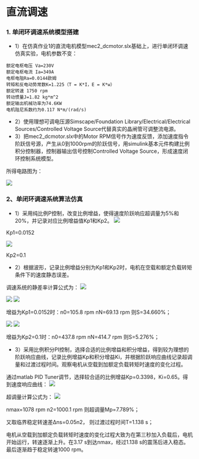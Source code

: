 # 直流调速
### 1. 单闭环调速系统模型搭建
- 1）在仿真作业1的直流电机模型mec2_dcmotor.slx基础上，进行单闭环调速仿真实验，电机参数不变：
```
额定电枢电压 Va=230V
额定电枢电流 Ia=349A
电枢电阻Ra=0.0144欧姆
转矩和反电动势常数K=1.225（T = K*I，E = K*w）
额定转速 1750 rpm
转动惯量J=1.82 kg*m^2
额定输出机械功率为74.6KW
电机阻尼系数约为0.117 N*m/(rad/s)
```
- 2）使用理想可调电压源Simscape/Foundation Library/Electrical/Electrical Sources/Controlled Voltage Source代替真实的晶闸管可调整流电源。
- 3）把mec2_dcmotor.slx中的Motor RPM信号作为速度反馈，添加速度指令阶跃信号源，产生从0到1000rpm的阶跃信号，用simulink基本元件构建比例积分控制器，控制器输出信号控制Controlled Voltage Source，形成速度闭环控制系统模型。

所得电路图为：

![](https://raw.githubusercontent.com/Argomota/homework/master/U201610982/%E4%BB%BF%E7%9C%9F%E4%BD%9C%E4%B8%9A2-%E7%9B%B4%E6%B5%81%E8%B0%83%E9%80%9F/%E7%94%B5%E8%B7%AF%E5%9B%BE.PNG)

### 2、单闭环调速系统算法仿真
- 1）采用纯比例P控制，改变比例增益，使得速度阶跃响应超调量为5%和20%，并记录对应比例增益值Kp1和Kp2。
![](https://raw.githubusercontent.com/Argomota/homework/master/U201610982/%E4%BB%BF%E7%9C%9F%E4%BD%9C%E4%B8%9A2-%E7%9B%B4%E6%B5%81%E8%B0%83%E9%80%9F/%E9%A2%981-Kp1.PNG)

Kp1=0.0152

![](https://raw.githubusercontent.com/Argomota/homework/master/U201610982/%E4%BB%BF%E7%9C%9F%E4%BD%9C%E4%B8%9A2-%E7%9B%B4%E6%B5%81%E8%B0%83%E9%80%9F/%E9%A2%981-Kp2.PNG)

Kp2=0.1

- 2）根据波形，记录比例增益分别为Kp1和Kp2时，电机在空载和额定负载转矩条件下的速度静态误差。

调速系统的静差率计算公式为：
![](https://raw.githubusercontent.com/Argomota/homework/master/U201610982/%E4%BB%BF%E7%9C%9F%E4%BD%9C%E4%B8%9A2-%E7%9B%B4%E6%B5%81%E8%B0%83%E9%80%9F/%E9%A2%982-%E5%85%AC%E5%BC%8F.png)

![](https://raw.githubusercontent.com/Argomota/homework/master/U201610982/%E4%BB%BF%E7%9C%9F%E4%BD%9C%E4%B8%9A2-%E7%9B%B4%E6%B5%81%E8%B0%83%E9%80%9F/%E9%A2%982-Kp1%E7%A9%BA%E8%BD%BD.PNG)
![](https://raw.githubusercontent.com/Argomota/homework/master/U201610982/%E4%BB%BF%E7%9C%9F%E4%BD%9C%E4%B8%9A2-%E7%9B%B4%E6%B5%81%E8%B0%83%E9%80%9F/%E9%A2%982-Kp1%E6%BB%A1%E8%BD%BD.PNG)

增益为Kp1=0.0152时：n0=105.8 rpm		nN=69.13 rpm		则S=34.660%；

![](https://raw.githubusercontent.com/Argomota/homework/master/U201610982/%E4%BB%BF%E7%9C%9F%E4%BD%9C%E4%B8%9A2-%E7%9B%B4%E6%B5%81%E8%B0%83%E9%80%9F/%E9%A2%982-Kp2%E6%BB%A1%E8%BD%BD.PNG)
![](https://raw.githubusercontent.com/Argomota/homework/master/U201610982/%E4%BB%BF%E7%9C%9F%E4%BD%9C%E4%B8%9A2-%E7%9B%B4%E6%B5%81%E8%B0%83%E9%80%9F/%E9%A2%982-Kp2%E7%A9%BA%E8%BD%BD.PNG)

增益为Kp2=0.1时：n0=437.8 rpm		nN=414.7 rpm			则S=5.276%；

- 3）采用比例积分PI控制，选择合适的比例增益和积分增益，得到较为理想的阶跃响应曲线，记录比例增益Kp和积分增益Ki，并根据阶跃响应曲线记录超调量和过渡过程时间。观察电机从空载到加额定负载转矩时速度的变化过程。

通过matlab PID Tuner调节，选择较合适的比例增益Kp=0.3398，Ki=0.65。得到速度响应曲线：
![](https://raw.githubusercontent.com/Argomota/homework/master/U201610982/%E4%BB%BF%E7%9C%9F%E4%BD%9C%E4%B8%9A2-%E7%9B%B4%E6%B5%81%E8%B0%83%E9%80%9F/%E9%A2%983.PNG)

超调量计算公式为：
![](https://raw.githubusercontent.com/Argomota/homework/master/U201610982/%E4%BB%BF%E7%9C%9F%E4%BD%9C%E4%B8%9A2-%E7%9B%B4%E6%B5%81%E8%B0%83%E9%80%9F/%E9%A2%983-%E5%85%AC%E5%BC%8F.PNG)

nmax=1078 rpm		n2=1000.1 rpm		则超调量Mp=7.789%；

又取临界稳定转速差Δns=0.05n2，		则过渡过程时间T=1.138 s；

电机从空载到加额定负载转矩时速度的变化过程大致为在第三秒加入负载后，电机开始运行，转速逐渐上升。在3.17 s到达nmax，经过1.138 s的震荡后进入稳态。最后逐渐趋于稳定转速1000 rpm。
